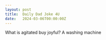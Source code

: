 ```yaml
---
layout: post
title:  Daily Dad Joke 4U
date:   2024-03-06T00:00:00Z
---
```

What is agitated buy joyful? A washing machine
